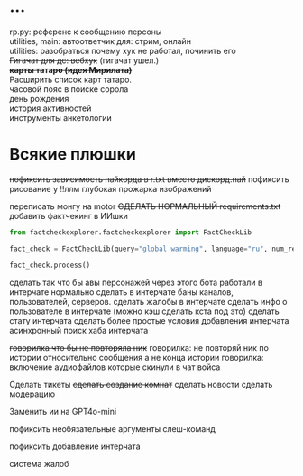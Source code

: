 # ...
rp.py: референс к сообщению персоны\
utilities, main: автоответчик для: стрим, онлайн \
utilities:  разобраться почему хук не работал, починить его\
~~Гигачат для дс: вебхук~~ (гигачат ушел.)\
**~~карты та~~та~~ро (идея Мирилата)~~**\
Расширить список карт татаро.\
часовой пояс в поиске сорола\
день рождения\
история активностей\
инструменты анкетологии
# Всякие плюшки
~~пофиксить зависимость пайкорда в r.txt вместо дискорд.пай~~
пофиксить рисование у !!ллм
глубокая прожарка изображений

переписать монгу на motor
~~СДЕЛАТЬ НОРМАЛЬНЫЙ requirements.txt~~
добавить фактчекинг в ИИшки
```python
from factcheckexplorer.factcheckexplorer import FactCheckLib

fact_check = FactCheckLib(query="global warming", language="ru", num_results=200)

fact_check.process()
```

сделать так что бы авы персонажей через этого бота работали в интерчате нормально
сделать в интерчате баны каналов, пользователей, серверов.
сделать жалобы в интерчате
сделать инфо о пользователе в интерчате (можно кэш сделать кста под это)
сделать стату интерчата
сделать более простые условия добавления интерчата
асинхронный поиск хаба интерчата

~~говорилка что бы не повторяла ник~~
говорилка: не повторяй ник по истории относительно сообщения а не конца истории
говорилка: включение аудиофайлов которые скинули в чат войса

Сделать тикеты
~~сделать создание комнат~~
сделать новости
сделать модерацию

Заменить ии на GPT4o-mini

пофиксить необязательные аргументы слеш-команд

пофиксить добавление интерчата

система жалоб
